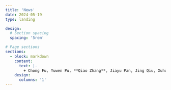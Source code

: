 ```yaml
---
title: 'News'
date: 2024-05-19
type: landing

design:
  # Section spacing
  spacing: '5rem'

# Page sections
sections:
  - block: markdown
    content:
      text: |-
        + Chong Fu, Yuwen Pu, **Qiao Zhang**, Jiayu Pan, Jing Qiu, Xuhong Zhang, Yiming Wu, and Shouling Ji, SecretKeeper: Robust Vertical Federated Learning Against Label Inference Attacks, NSE 2023.
    design:
      columns: '1'
---
```

